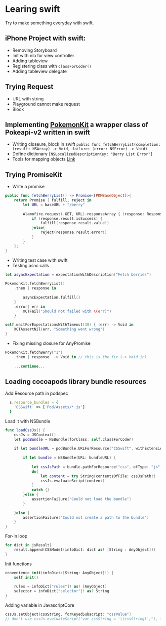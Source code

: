 # Learing swift
Try to make something everyday with swift.

## iPhone Project with swift:

 * Removing Storyboard
 * Init with nib for view controller
 * Adding tableview
 * Registering class with `classForCoder()`
 * Adding tableview delegate

## Trying Request

* URL with string
* Playground cannot make request
* Block

## Implementing [PokemonKit](https://github.com/darkcl/PokemonKit) a wrapper class of Pokeapi-v2 written in swift

* Writing closeure, block in swift `public func fetchBerryList(completion: (result: NSArray) -> Void, failure: (error: NSError) -> Void)`
* Define dictionary `[NSLocalizedDescriptionKey: "Berry List Error"]`
* Tools for mapping objects [Link](https://github.com/cemolcay/DeserializableSwiftGenerator)

## Trying PromiseKit

* Write a promise

```swift
public func fetchBerryList() -> Promise<[PKMBaseObject]>{
    return Promise { fulfill, reject in
        let URL = baseURL + "/berry"
        
        Alamofire.request(.GET, URL).responseArray { (response: Response<[PKMBaseObject], NSError>) in
            if (response.result.isSuccess) {
                fulfill(response.result.value!)
            }else{
                reject(response.result.error!)
            }
        }
    };
}
```

* Writing test case with swift
* Testing asnc calls

```swift
let asyncExpectation = expectationWithDescription("Fetch berries")
        
PokemonKit.fetchBerryList()
    .then { response in
        
        asyncExpectation.fulfill()
    }
    .error{ err in
        XCTFail("Should not failed with \(err)")
    }

self.waitForExpectationsWithTimeout(30) { (err) -> Void in
    XCTAssertNil(err, "Something went wrong")
}
```

* Fixing missing closure for AnyPromise

```swift
PokemonKit.fetchBerry("1")
    .then { response  -> Void in // this is the fix (-> Void in)
    
    ...continue...
```

## Loading cocoapods library bundle resources

Add Resource path in podspec
```ruby
  s.resource_bundles = {
    'CSSwift' => ['Pod/Assets/*.js']
  }
```

Load it with NSBundle
```swift
func loadCssJs() {
    cssJs = JSContext()
    let podBundle = NSBundle(forClass: self.classForCoder)
    
    if let bundleURL = podBundle.URLForResource("CSSwift", withExtension: "bundle") {
        
        if let bundle = NSBundle(URL: bundleURL) {
            
            let cssJsPath = bundle.pathForResource("css", ofType: "js")
            do{
                let content = try String(contentsOfFile: cssJsPath!)
                cssJs.evaluateScript(content)
            }
            catch {}
        }else {
            assertionFailure("Could not load the bundle")
        }
        
    }else {
        assertionFailure("Could not create a path to the bundle")
    }
}
```

For-in loop

```swift
for dict in jsResult{
    result.append(CSSModel(infoDict: dict as! [String : AnyObject]))
}
```

Init functions

```swift
convenience init(infoDict:[String: AnyObject]!) {
    self.init()
    
    rules = infoDict["rules"]! as? [AnyObject]
    selector = infoDict["selector"]! as? String
}
```

Adding variable in JavascriptCore

```swift
cssJs.setObject(cssString, forKeyedSubscript: "cssValue")
// don't use cssJs.evaluateScript("var cssString = '\(cssString)';"), line break will not work
```
